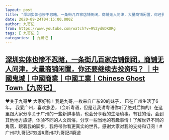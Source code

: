 ```yaml
---
layout: post
title: "深圳实体也惨不忍睹，一条街几百家店铺倒闭，商铺无人问津，大量商铺闲置，你还要继续去投资吗？ ｜中國鬼城｜中國商業｜中國工業｜Chinese Ghost Town【九哥记】"
date: 2020-09-24T04:15:00.000Z
author: 九哥记
from: https://www.youtube.com/watch?v=9V2ydGDKURg
tags: [ 九哥记 ]
categories: [ 九哥记 ]
---
```

<!--1600920900000-->
[深圳实体也惨不忍睹，一条街几百家店铺倒闭，商铺无人问津，大量商铺闲置，你还要继续去投资吗？ ｜中國鬼城｜中國商業｜中國工業｜Chinese Ghost Town【九哥记】](https://www.youtube.com/watch?v=9V2ydGDKURg)
------

<div>
♥关于九哥♥ 大家好鸭！我是九哥,一枚来自广东90的妹子， 已在广州生活了6年。 我爱广州，喜欢旅游，（会听粤语，但是让我讲粤语你听了绝对后悔的）在这里跟大家分享关于广州的一些新鲜事情，也会分享我的生活琐事。有钱的话，会到其他地方旅游，体验不同的人文风俗，分享一些当地的有趣事情！了解世界不同的角落，跟着我的脚步，我将带你看更真实的世界。感谢大家对我的支持和订阅！#广州#九哥记#穷游#廣州#九哥記#窮遊
</div>
